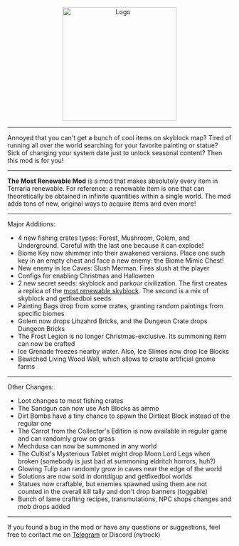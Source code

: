 <p align="center"><img src="./icon_workshop.png" alt="Logo" width="256"></p>

---
Annoyed that you can't get a bunch of cool items on skyblock map? Tired of running all over the world searching for your favorite painting or statue? Sick of changing your system date just to unlock seasonal content? Then this mod is for you!

---
**The Most Renewable Mod** is a mod that makes absolutely every item in Terraria renewable. For reference: a renewable item is one that can theoretically be obtained in infinite quantities within a single world. The mod adds tons of new, original ways to acquire items and even more!

---
Major Additions:
- 4 new fishing crates types: Forest, Mushroom, Golem, and Underground. Careful with the last one because it can explode!
- Biome Key now shimmer into their awakened versions. Place one such key in an empty chest and face a new enemy: the Biome Mimic Chest!
- New enemy in Ice Caves: Slush Merman. Fires slush at the player
- Configs for enabling Christmas and Halloween
- 2 new secret seeds: skyblock and parkour civilization. The first creates a replica of the [most renewable skyblock](https://steamcommunity.com/sharedfiles/filedetails/?id=3474881954). The second is a mix of skyblock and getfixedboi seeds
- Painting Bags drop from some crates, granting random paintings from specific biomes
- Golem now drops Lihzahrd Bricks, and the Dungeon Crate drops Dungeon Bricks
- The Frost Legion is no longer Christmas-exclusive. Its summoning item can now be crafted
- Ice Grenade freezes nearby water. Also, Ice Slimes now drop Ice Blocks
- Bewiched Living Wood Wall, which allows to create artificial gnome farms

---
Other Changes:
- Loot changes to most fishing crates
- The Sandgun can now use Ash Blocks as ammo
- Dirt Bombs have a tiny chance to spawn the Dirtiest Block instead of the regular one
- The Carrot from the Collector's Edition is now available in regular game and can randomly grow on grass
- Mechdusa can now be summoned in any world
- The Cultist's Mysterious Tablet might drop Moon Lord Legs when broken (somebody is just bad at summoning eldritch horrors, huh?)
- Glowing Tulip can randomly grow in caves near the edge of the world
- Solutions are now sold in dontdigup and getfixedboi worlds
- Statues now craftable, but enemies spawned using them are not counted in the overall kill tally and don't drop banners (toggable)
- Bunch of lame crafting recipes, transmutations, NPC shops changes and mob drops added

---
If you found a bug in the mod or have any questions or suggestions, feel free to contact me on [Telegram](https://t.me/csharpguy) or Discord (nytrock)
